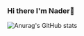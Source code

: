 ### Hi there I'm Nader👋

![Anurag's GitHub stats](https://github-readme-stats.vercel.app/api?username=NADERLKARAM&theme=merko&show_icons=true)


